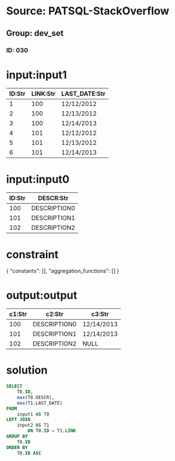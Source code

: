 # Source: PATSQL-StackOverflow
## Group: dev_set
### ID: 030

# input:input1

| ID:Str | LINK:Str | LAST_DATE:Str |
|---|---|---|
| 1 | 100 | 12/12/2012 |
| 2 | 100 | 12/13/2012 |
| 3 | 100 | 12/14/2013 |
| 4 | 101 | 12/12/2012 |
| 5 | 101 | 12/13/2012 |
| 6 | 101 | 12/14/2013 |

# input:input0

| ID:Str | DESCR:Str |
|---|---|
| 100 | DESCRIPTION0 |
| 101 | DESCRIPTION1 |
| 102 | DESCRIPTION2 |

# constraint

{
  "constants": [],
  "aggregation_functions": []
}

# output:output

| c1:Str | c2:Str | c3:Str |
|---|---|---|
| 100 | DESCRIPTION0 | 12/14/2013 |
| 101 | DESCRIPTION1 | 12/14/2013 |
| 102 | DESCRIPTION2 | NULL |

# solution

```sql
SELECT
    T0.ID,
    max(T0.DESCR),
    max(T1.LAST_DATE) 
FROM
    input1 AS T0 
LEFT JOIN
    input2 AS T1 
        ON T0.ID = T1.LINK 
GROUP BY
    T0.ID 
ORDER BY
    T0.ID ASC
```
